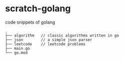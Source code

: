 # scratch-golang
code snippets of golang



```
.
├── algorithm   // classic algorithms written in go
├── json        // a simple json parser
├── leetcode    // leetcode problems
├── main.go     
└── go.mod

```
